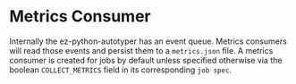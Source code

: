 # Metrics Consumer

Internally the ez-python-autotyper has an event queue. Metrics consumers will read those events and persist them to
a `metrics.json` file. A metrics consumer is created for jobs by default unless specified otherwise via the
boolean `COLLECT_METRICS` field in its corresponding `job spec`.
